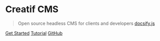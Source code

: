 # Creatif CMS

> Open source headless CMS for clients and developers [docsify.js](https://docsify.js.org)

[Get Started](installation)
[Tutorial](tutorial)
[GitHub](https://github.com/orgs/Creatif/repositories)